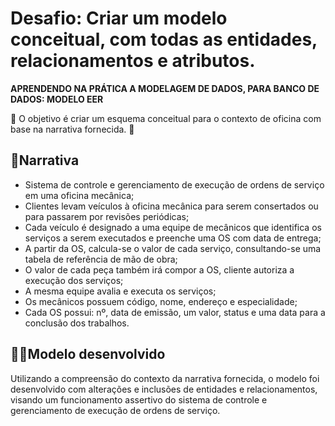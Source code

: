 # Desafio: Criar um modelo conceitual, com todas as entidades, relacionamentos e atributos.



**APRENDENDO NA PRÁTICA A MODELAGEM DE DADOS, PARA BANCO DE DADOS: MODELO EER**

**📝** O objetivo é criar um esquema conceitual para o contexto de oficina com base na narrativa fornecida. 📝

## 👣Narrativa

* Sistema de controle e gerenciamento de execução de ordens de serviço em uma oficina mecânica;
* Clientes levam veículos à oficina mecânica para serem consertados ou para passarem por revisões periódicas;
* Cada veículo é designado a uma equipe de mecânicos que identifica os serviços a serem executados e preenche uma OS com data de entrega;
* A partir da OS, calcula-se o valor de cada serviço, consultando-se uma tabela de referência de mão de obra;
* O valor de cada peça também irá compor a OS, cliente autoriza a execução dos serviços;
* A mesma equipe avalia e executa os serviços;
* Os mecânicos possuem código, nome, endereço e especialidade;
* Cada OS possui: nº, data de emissão, um valor, status e uma data para a conclusão dos trabalhos.

## 👨‍🎓Modelo desenvolvido



Utilizando a compreensão do contexto da narrativa fornecida, o modelo foi desenvolvido com alterações e inclusões de entidades e relacionamentos, visando um funcionamento assertivo do sistema de controle e gerenciamento de execução de ordens de serviço.

 

